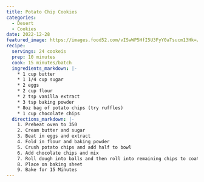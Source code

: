 ```yaml
---
title: Potato Chip Cookies
categories:
  - Desert
  - Cookies
date: 2022-12-28
featured_image: https://images.food52.com/vISwWP5HfI5U3FyY0aTsucm13Hk=/1200x1200/edd2cc19-ac5b-4338-a57b-55099750dd87--2021-0914_potato-chip-cookie_3x2_julia-gartland_017.jpg
recipe:
  servings: 24 cookeis
  prep: 10 minutes
  cook: 15 minutes/batch
  ingredients_markdown: |-
    * 1 cup butter
    * 1 1/4 cup sugar
    * 2 eggs
    * 2 cup flour
    * 2 tsp vanilla extract
    * 3 tsp baking powder
    * 8oz bag of potato chips (try ruffles)
    * 1 cup chocolate chips
  directions_markdown: |-
    1. Preheat oven to 350
    2. Cream butter and sugar
    3. Beat in eggs and extract
    4. Fold in flour and baking powder
    5. Crush potato chips and add half to bowl
    6. Add chocolate chips and mix
    7. Roll dough into balls and then roll into remaining chips to coat ball
    8. Place on baking sheet
    9. Bake for 15 Minutes
---
```

